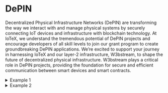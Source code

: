 # DePIN

Decentralized Physical Infrastructure Networks (DePIN) are transforming the way we interact with and manage physical systems by securely connecting IoT devices and infrastructure with blockchain technology. At IoTeX, we understand the tremendous potential of DePIN projects and encourage developers of all skill levels to join our grant program to create groundbreaking DePIN applications. We’re excited to support your journey in harnessing IoTeX and our layer-2 infrastructure, W3bstream, to shape the future of decentralized physical infrastructure. W3bstream plays a critical role in DePIN projects, providing the foundation for secure and efficient communication between smart devices and smart contracts.

<details>

<summary>Example 1</summary>

### Decentralized Solar Energy Marketplace

**Project Name**: SolarDex

**Description**: SolarDex aims to create a decentralized marketplace for peer-to-peer solar energy trading, allowing individuals with solar panels to sell their excess energy to others within the community. The project will leverage IoTeX and W3bstream to securely process IoT data from smart meters and integrate it with smart contracts to enable transparent and efficient energy trading.

**Milestones:**

1. Deploy a working version of the SolarDex project on IoTeX Testnet, showcasing the core features of the decentralized solar energy marketplace.
2. Deploy the SolarDex project on IoTeX Mainnet, enabling users to trade solar energy securely and efficiently within the community.
3. Increase user base by 20% within three months of Mainnet deployment, demonstrating the project’s scalability and impact.

</details>

<details>

<summary>Example 2</summary>

### IoT-based Smart Agriculture Platform

**Project Name**: AgriSense

**Description**: AgriSense aims to build a smart agriculture platform that utilizes IoT devices and sensors to monitor and manage various aspects of farming, such as soil moisture, temperature, and crop health. The project will use IoTeX and W3bstream to securely process data from IoT devices, integrate it with smart contracts, and provide farmers with data-driven insights for optimal decision-making.

**Milestones**:

1. Deploy a working version of the AgriSense project on IoTeX Testnet, demonstrating the integration of IoT devices with IoTeX and W3bstream for real-time agricultural data processing.
2. Deploy the AgriSense project on IoTeX Mainnet, allowing farmers to access and utilize data-driven insights for improved agricultural management.
3. Achieve a 15% increase in user base within three months of Mainnet deployment, showcasing the project’s value and impact on the agricultural industry.

</details>
